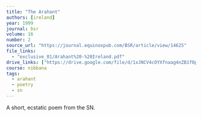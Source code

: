 ```yaml
---
title: "The Arahant"
authors: [ireland]
year: 1999
journal: bsr
volume: 16
number: 2
source_url: "https://journal.equinoxpub.com/BSR/article/view/14625"
file_links:
  - "exclusive_01/Arahant%20-%20Ireland.pdf"
drive_links: ["https://drive.google.com/file/d/1xJNCV4cOYXfnaag4nZB1fOpMsfxP547o/view?usp=drivesdk"]
course: nibbana
tags:
  - arahant
  - poetry
  - sn
---
```


A short, ecstatic poem from the SN.
